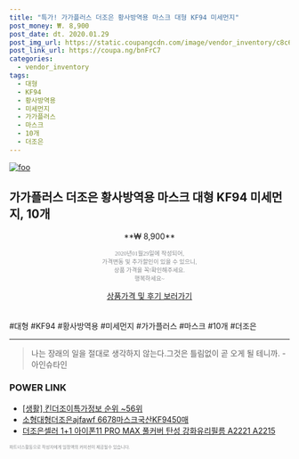 ```yaml
--- 
title: "특가! 가가플러스 더조은 황사방역용 마스크 대형 KF94 미세먼지" 
post_money: ₩. 8,900 
post_date: dt. 2020.01.29 
post_img_url: https://static.coupangcdn.com/image/vendor_inventory/c8c6/52f89b35a0453ad60e0748cc83b32641c4d95effe5eb6698e917f3239c0a.jpg 
post_link_url: https://coupa.ng/bnFrC7 
categories: 
  - vendor_inventory 
tags: 
  - 대형 
  - KF94 
  - 황사방역용 
  - 미세먼지 
  - 가가플러스 
  - 마스크 
  - 10개 
  - 더조은 
--- 
```

[![foo](https://static.coupangcdn.com/image/vendor_inventory/c8c6/52f89b35a0453ad60e0748cc83b32641c4d95effe5eb6698e917f3239c0a.jpg)](https://coupa.ng/bnFrC7) 

## 가가플러스 더조은 황사방역용 마스크 대형 KF94 미세먼지, 10개 
<p style="text-align: center;">**₩ 8,900**</p> 
<p style="text-align: center;"><span style="color: #898c8f; font-family: Georgia,Times,serif; font-size: 0.75em;">2020년01월29일에 작성되어, <br>가격변동 및 추가할인이 있을 수 있으니,<br> 상품 가격을 꼭!확인해주세요.<br>행복하세요~</span> 
</p>	 
<div markdown="0" style="text-align: center;"><a href="https://coupa.ng/bnFrC7" class="btn btn--success">상품가격 및 후기 보러가기</a></div> 
<br><br> 
  #대형 #KF94 #황사방역용 #미세먼지 #가가플러스 #마스크 #10개 #더조은 
<hr> 

> 나는 장래의 일을 절대로 생각하지 않는다.그것은 틀림없이 곧 오게 될 테니까. -아인슈타인 


### POWER LINK

* <a href="https://blog.naver.com/fasyy4321/221772301739" target="_blank"> [생활] 킨더조이특가정보 순위 ~56위</a>
* <a href="https://blog.naver.com/fasyy4321/221789493215" target="_blank">소형대형더조은ajfawf 6678마스크국산KF9450매</a>
* <a href="https://blog.naver.com/fasyy4321/221783430397" target="_blank">더조은셀러 1+1 아이폰11 PRO MAX 풀커버 탄성 강화유리필름 A2221 A2215 </a>

<span style="color: #898c8f; font-family: Georgia,Times,serif; font-size: 0.55em;">파트너스활동으로 작성자에게 일정액의 커미션이 제공될수 있습니다.</span> 
